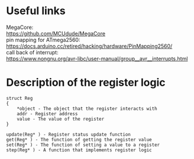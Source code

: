 # Useful links  
MegaCore:  
https://github.com/MCUdude/MegaCore  
pin mapping for ATmega2560:  
https://docs.arduino.cc/retired/hacking/hardware/PinMapping2560/  
call back of interrupt:  
https://www.nongnu.org/avr-libc/user-manual/group__avr__interrupts.html  
# Description of the register logic  
<pre><code>struct Reg  
{
    *object - The object that the register interacts with  
    addr - Register address  
    value - The value of the register  
}  
  
update(Reg* ) - Register status update function
get(Reg* ) - The function of getting the register value  
set(Reg* ) - The function of setting a value to a register  
step(Reg* ) - A function that implements register logic
</code></pre>